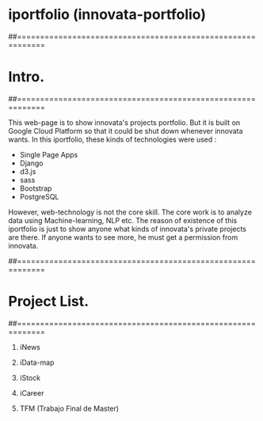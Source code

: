 
# iportfolio (innovata-portfolio)


##============================================================
# Intro.
##============================================================

This web-page is to show innovata's projects portfolio.
But it is built on Google Cloud Platform so that it could be shut down whenever innovata wants.
In this iportfolio, these kinds of technologies were used :

- Single Page Apps
- Django
- d3.js
- sass
- Bootstrap
- PostgreSQL

However, web-technology is not the core skill. The core work is to analyze data using Machine-learning, NLP etc.
The reason of existence of this iportfolio is just to show anyone what kinds of innovata's private projects are there.
If anyone wants to see more, he must get a permission from innovata.

##============================================================
# Project List.
##============================================================

1. iNews

2. iData-map

3. iStock

4. iCareer

5. TFM (Trabajo Final de Master)

